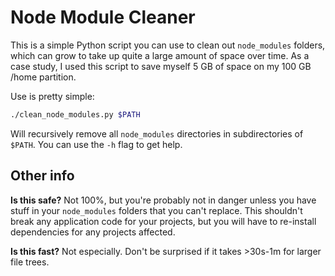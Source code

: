 # Node Module Cleaner

This is a simple Python script you can use to clean out `node_modules` folders, which can grow to take up quite a large amount of space over time. As a case study, I used this script to save myself 5 GB of space on my 100 GB /home partition.

Use is pretty simple:
```bash
./clean_node_modules.py $PATH
```

Will recursively remove all `node_modules` directories in subdirectories of `$PATH`. You can use the `-h` flag to get help.

## Other info

**Is this safe?** Not 100%, but you're probably not in danger unless you have stuff in your `node_modules` folders that you can't replace. This shouldn't break any application code for your projects, but you will have to re-install dependencies for any projects affected.

**Is this fast?** Not especially. Don't be surprised if it takes >30s-1m for larger file trees.
